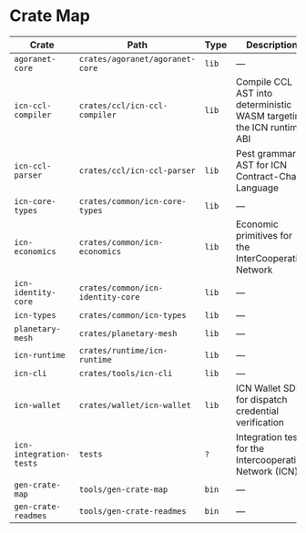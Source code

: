 # Crate Map
| Crate | Path | Type | Description |
|-------|------|------|-------------|
| `agoranet-core` | `crates/agoranet/agoranet-core` | `lib` | — |
| `icn-ccl-compiler` | `crates/ccl/icn-ccl-compiler` | `lib` | Compile CCL AST into deterministic WASM targeting the ICN runtime ABI |
| `icn-ccl-parser` | `crates/ccl/icn-ccl-parser` | `lib` | Pest grammar + AST for ICN Contract-Chain Language |
| `icn-core-types` | `crates/common/icn-core-types` | `lib` | — |
| `icn-economics` | `crates/common/icn-economics` | `lib` | Economic primitives for the InterCooperative Network |
| `icn-identity-core` | `crates/common/icn-identity-core` | `lib` | — |
| `icn-types` | `crates/common/icn-types` | `lib` | — |
| `planetary-mesh` | `crates/planetary-mesh` | `lib` | — |
| `icn-runtime` | `crates/runtime/icn-runtime` | `lib` | — |
| `icn-cli` | `crates/tools/icn-cli` | `lib` | — |
| `icn-wallet` | `crates/wallet/icn-wallet` | `lib` | ICN Wallet SDK for dispatch credential verification |
| `icn-integration-tests` | `tests` | `?` | Integration tests for the Intercooperative Network (ICN) |
| `gen-crate-map` | `tools/gen-crate-map` | `bin` | — |
| `gen-crate-readmes` | `tools/gen-crate-readmes` | `bin` | — |